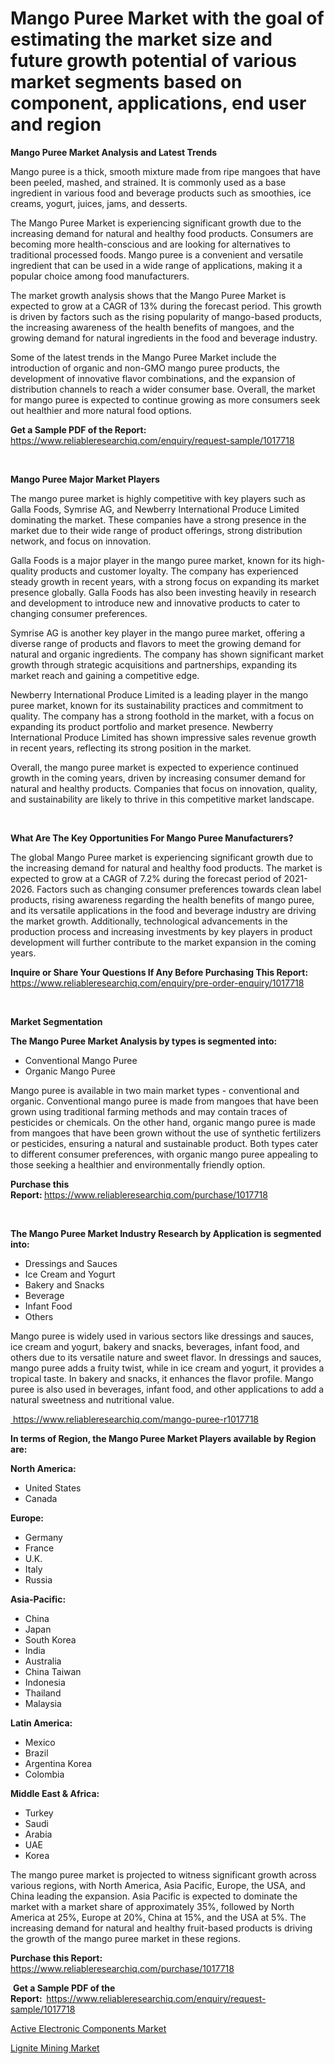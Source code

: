 <p><h1>Mango Puree Market with the goal of estimating the market size and future growth potential of various market segments based on component, applications, end user and region</h1></p><p><strong>Mango Puree Market Analysis and Latest Trends</strong></p>
<p><p>Mango puree is a thick, smooth mixture made from ripe mangoes that have been peeled, mashed, and strained. It is commonly used as a base ingredient in various food and beverage products such as smoothies, ice creams, yogurt, juices, jams, and desserts.</p><p>The Mango Puree Market is experiencing significant growth due to the increasing demand for natural and healthy food products. Consumers are becoming more health-conscious and are looking for alternatives to traditional processed foods. Mango puree is a convenient and versatile ingredient that can be used in a wide range of applications, making it a popular choice among food manufacturers.</p><p>The market growth analysis shows that the Mango Puree Market is expected to grow at a CAGR of 13% during the forecast period. This growth is driven by factors such as the rising popularity of mango-based products, the increasing awareness of the health benefits of mangoes, and the growing demand for natural ingredients in the food and beverage industry.</p><p>Some of the latest trends in the Mango Puree Market include the introduction of organic and non-GMO mango puree products, the development of innovative flavor combinations, and the expansion of distribution channels to reach a wider consumer base. Overall, the market for mango puree is expected to continue growing as more consumers seek out healthier and more natural food options.</p></p>
<p><strong>Get a Sample PDF of the Report:&nbsp;</strong> <a href="https://www.reliableresearchiq.com/enquiry/request-sample/1017718">https://www.reliableresearchiq.com/enquiry/request-sample/1017718</a></p>
<p>&nbsp;</p>
<p><strong>Mango Puree Major Market Players</strong></p>
<p><p>The mango puree market is highly competitive with key players such as Galla Foods, Symrise AG, and Newberry International Produce Limited dominating the market. These companies have a strong presence in the market due to their wide range of product offerings, strong distribution network, and focus on innovation.</p><p>Galla Foods is a major player in the mango puree market, known for its high-quality products and customer loyalty. The company has experienced steady growth in recent years, with a strong focus on expanding its market presence globally. Galla Foods has also been investing heavily in research and development to introduce new and innovative products to cater to changing consumer preferences.</p><p>Symrise AG is another key player in the mango puree market, offering a diverse range of products and flavors to meet the growing demand for natural and organic ingredients. The company has shown significant market growth through strategic acquisitions and partnerships, expanding its market reach and gaining a competitive edge.</p><p>Newberry International Produce Limited is a leading player in the mango puree market, known for its sustainability practices and commitment to quality. The company has a strong foothold in the market, with a focus on expanding its product portfolio and market presence. Newberry International Produce Limited has shown impressive sales revenue growth in recent years, reflecting its strong position in the market.</p><p>Overall, the mango puree market is expected to experience continued growth in the coming years, driven by increasing consumer demand for natural and healthy products. Companies that focus on innovation, quality, and sustainability are likely to thrive in this competitive market landscape.</p></p>
<p>&nbsp;</p>
<p><strong>What Are The Key Opportunities For Mango Puree Manufacturers?</strong></p>
<p><p>The global Mango Puree market is experiencing significant growth due to the increasing demand for natural and healthy food products. The market is expected to grow at a CAGR of 7.2% during the forecast period of 2021-2026. Factors such as changing consumer preferences towards clean label products, rising awareness regarding the health benefits of mango puree, and its versatile applications in the food and beverage industry are driving the market growth. Additionally, technological advancements in the production process and increasing investments by key players in product development will further contribute to the market expansion in the coming years.</p></p>
<p><strong>Inquire or Share Your Questions If Any Before Purchasing This Report:</strong> <a href="https://www.reliableresearchiq.com/enquiry/pre-order-enquiry/1017718">https://www.reliableresearchiq.com/enquiry/pre-order-enquiry/1017718</a></p>
<p>&nbsp;</p>
<p><strong>Market Segmentation</strong></p>
<p><strong>The Mango Puree Market Analysis by types is segmented into:</strong></p>
<p><ul><li>Conventional Mango Puree</li><li>Organic Mango Puree</li></ul></p>
<p><p>Mango puree is available in two main market types - conventional and organic. Conventional mango puree is made from mangoes that have been grown using traditional farming methods and may contain traces of pesticides or chemicals. On the other hand, organic mango puree is made from mangoes that have been grown without the use of synthetic fertilizers or pesticides, ensuring a natural and sustainable product. Both types cater to different consumer preferences, with organic mango puree appealing to those seeking a healthier and environmentally friendly option.</p></p>
<p><strong>Purchase this Report:&nbsp;</strong><a href="https://www.reliableresearchiq.com/purchase/1017718">https://www.reliableresearchiq.com/purchase/1017718</a></p>
<p>&nbsp;</p>
<p><strong>The Mango Puree Market Industry Research by Application is segmented into:</strong></p>
<p><ul><li>Dressings and Sauces</li><li>Ice Cream and Yogurt</li><li>Bakery and Snacks</li><li>Beverage</li><li>Infant Food</li><li>Others</li></ul></p>
<p><p>Mango puree is widely used in various sectors like dressings and sauces, ice cream and yogurt, bakery and snacks, beverages, infant food, and others due to its versatile nature and sweet flavor. In dressings and sauces, mango puree adds a fruity twist, while in ice cream and yogurt, it provides a tropical taste. In bakery and snacks, it enhances the flavor profile. Mango puree is also used in beverages, infant food, and other applications to add a natural sweetness and nutritional value.</p></p>
<p><a href="https://www.reliableresearchiq.com/mango-puree-r1017718">&nbsp;https://www.reliableresearchiq.com/mango-puree-r1017718</a></p>
<p><strong>In terms of Region, the Mango Puree Market Players available by Region are:</strong></p>
<p>
    <p> <strong> North America: </strong>
        <ul>
            <li>United States</li>
            <li>Canada</li>
        </ul>
        </p> 
    <p> <strong> Europe: </strong>
        <ul>
            <li>Germany</li>
            <li>France</li>
            <li>U.K.</li>
            <li>Italy</li>
            <li>Russia</li>
        </ul>
        </p> 
    <p> <strong> Asia-Pacific: </strong>
        <ul>
            <li>China</li>
            <li>Japan</li>
            <li>South Korea</li>
            <li>India</li>
            <li>Australia</li>
            <li>China Taiwan</li>
            <li>Indonesia</li>
            <li>Thailand</li>
            <li>Malaysia</li>
        </ul>
        </p> 
    <p> <strong> Latin America: </strong>
        <ul>
            <li>Mexico</li>
            <li>Brazil</li>
            <li>Argentina Korea</li>
            <li>Colombia</li>
        </ul>
        </p> 
    <p> <strong> Middle East & Africa: </strong>
        <ul>
            <li>Turkey</li>
            <li>Saudi</li>
            <li>Arabia</li>
            <li>UAE</li>
            <li>Korea</li>
        </ul>
    </p>
    </p>
<p><p>The mango puree market is projected to witness significant growth across various regions, with North America, Asia Pacific, Europe, the USA, and China leading the expansion. Asia Pacific is expected to dominate the market with a market share of approximately 35%, followed by North America at 25%, Europe at 20%, China at 15%, and the USA at 5%. The increasing demand for natural and healthy fruit-based products is driving the growth of the mango puree market in these regions.</p></p>
<p><strong>Purchase this Report: </strong><a href="https://www.reliableresearchiq.com/purchase/1017718">https://www.reliableresearchiq.com/purchase/1017718</a></p>
<p>&nbsp;<strong>Get a Sample PDF of the Report:&nbsp;&nbsp;</strong><a href="https://www.reliableresearchiq.com/enquiry/request-sample/1017718">https://www.reliableresearchiq.com/enquiry/request-sample/1017718</a></p>
<p><strong></strong></p>
<p><p><a href="https://github.com/arabintang013/Market-Research-Report-List-1/blob/main/active-electronic-components-market.md">Active Electronic Components Market</a></p><p><a href="https://github.com/FredaSauer/Market-Research-Report-List-1/blob/main/lignite-mining-market.md">Lignite Mining Market</a></p></p>